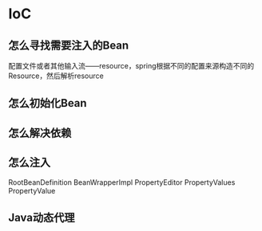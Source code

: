 # IoC
## 怎么寻找需要注入的Bean
配置文件或者其他输入流——resource，spring根据不同的配置来源构造不同的Resource，然后解析resource
## 怎么初始化Bean
## 怎么解决依赖
## 怎么注入

RootBeanDefinition
BeanWrapperImpl
PropertyEditor
PropertyValues
PropertyValue

## Java动态代理